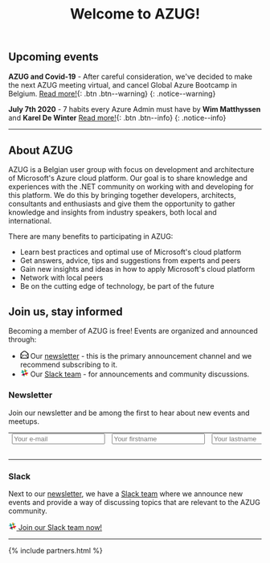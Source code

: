 ﻿---
layout: splash
title: Welcome to AZUG!
tagline: Azure User Group Belgium
permalink: /
header:
  overlay_color: "#000"
  overlay_filter: "0.25"
  overlay_image: https://www.azug.be/assets/media/splash.jpg
  cta_label: "Join our user group!"
  cta_url: "#join-us-stay-informed"
excerpt: "The Belgium Azure User Group focuses on knowledge sharing and networking around development and architecture of Microsoft’s Azure cloud platform."
---

## Upcoming events

**AZUG and Covid-19** - After careful consideration, we've decided to make the next AZUG meeting virtual, and cancel Global Azure Bootcamp in Belgium. [Read more!](https://www.azug.be/events/2020/03/13/azug-and-covid-19){: .btn .btn--warning}
{: .notice--warning}

**July 7th 2020** - 7 habits every Azure Admin must have by **Wim Matthyssen** and **Karel De Winter** [Read more!](https://www.azug.be/events/2020/07/07/7-habits-every-azure-admin-must-have){: .btn .btn--info}
{: .notice--info}

<hr />

## About AZUG

AZUG is a Belgian user group with focus on development and architecture of Microsoft's Azure cloud platform. Our goal is to share knowledge and experiences with the .NET community on working with and developing for this platform. We do this by bringing together developers, architects, consultants and enthusiasts and give them the opportunity to gather knowledge and insights from industry speakers, both local and international.

There are many benefits to participating in AZUG:

* Learn best practices and optimal use of Microsoft's cloud platform
* Get answers, advice, tips and suggestions from experts and peers
* Gain new insights and ideas in how to apply Microsoft's cloud platform
* Network with local peers
* Be on the cutting edge of technology, be part of the future

## Join us, stay informed

Becoming a member of AZUG is free! Events are organized and announced through:

* <img src="assets/media/icon-email.png" width="16" height="16" /> Our [newsletter](#newsletter) - this is the primary announcement channel and we recommend subscribing to it.
* <img src="assets/media/icon-slack.png" width="16" height="16" /> Our [Slack team](#slack) - for announcements and community discussions.

### Newsletter 

Join our newsletter and be among the first to hear about new events and meetups.

<div id="mc_embed_signup"><form id="mc-embedded-subscribe-form" class="validate" action="https://azug.us2.list-manage.com/subscribe/post?u=47e1708de98684b0f393d63b3&amp;id=9463ee7106" method="post"> 
<table border="0" cellspacing="2" cellpadding="2">
<tbody>
<tr>
<td><input id="mce-EMAIL" class="required email" name="EMAIL" type="text" placeholder="Your e-mail"></td>
<td><input id="mce-FNAME" class="required" name="FNAME" type="text" placeholder="Your firstname"></td>
<td><input id="mce-LNAME" class="required" name="LNAME" type="text" placeholder="Your lastname"></td>
</tr>
<tr>
<td style="text-align: right;" colspan="3"><input id="mc-embedded-subscribe" class="btn btn--x-large" name="subscribe" type="submit" value="Subscribe"></td>
</tr>
</tbody>
</table>
</form></div>

### Slack

Next to our [newsletter](#newsletter), we have a [Slack team](https://join.slack.com/t/azugbe/shared_invite/MjE4MzI5NDM3OTM5LTE1MDExNDgyMzUtMzgwNjM2YmU0Zg) where we announce new events and provide a way of discussing topics that are relevant to the AZUG community.

[<img src="assets/media/icon-slack.png" width="16" height="16" /> Join our Slack team  now!](https://join.slack.com/t/azugbe/shared_invite/MjE4MzI5NDM3OTM5LTE1MDExNDgyMzUtMzgwNjM2YmU0Zg)

<hr />

<div class="partners">
	{% include partners.html %}
</div>
